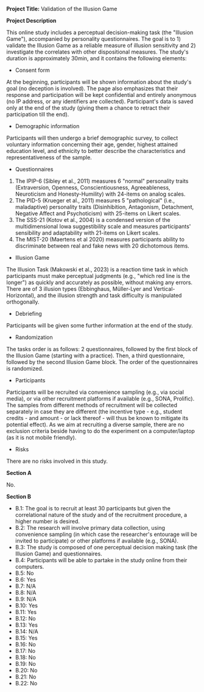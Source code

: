 **Project Title:** Validation of the Illusion Game

**Project Description**

This online study includes a perceptual decision-making task (the "Illusion Game"), accompanied by personality questionnaires. 
The goal is to 1) validate the Illusion Game as a reliable measure of illusion sensitivity and 2) investigate the correlates with other dispositional measures. 
The study's duration is approximately 30min, and it contains the following elements:

- Consent form

At the beginning, participants will be shown information about the study's goal (no deception is involved). 
The page also emphasizes that their response and participation will be kept confidential and entirely anonymous (no IP address, or any identifiers are collected). 
Participant's data is saved only at the end of the study (giving them a chance to retract their participation till the end).

- Demographic information

Participants will then undergo a brief demographic survey, to collect voluntary information concerning their age, gender, highest attained education level, and ethnicity to better describe the characteristics and representativeness of the sample.

- Questionnaires

1) The IPIP-6 (Sibley et al., 2011) measures 6 "normal" personality traits (Extraversion, Openness, Conscientiousness, Agreeableness, Neuroticism and Honesty-Humility) with 24-items on analog scales.
2) The PID-5 (Krueger et al., 2011) measures 5 "pathological" (i.e., maladaptive) personality traits (Disinhibition, Antagonism, Detachment, Negative Affect and Psychoticism) with 25-items on Likert scales.
3) The SSS-21 (Kotov et al., 2004) is a condensed version of the multidimensional Iowa suggestibility scale and measures participants' sensibility and adaptability with 21-items on Likert scales.
4) The MIST-20 (Maertens et al 2020) measures participants ability to discriminate between real and fake news with 20 dichotomous items.

- Illusion Game

The Illusion Task (Makowski et al., 2023) is a reaction time task in which participants must make perceptual judgments (e.g., "which red line is the longer") as quickly and accurately as possible, without making any errors. There are of 3 illusion types (Ebbinghaus, Müller-Lyer and Vertical-Horizontal), and the illusion strength and task difficulty is manipulated orthogonally.

- Debriefing

Participants will be given some further information at the end of the study.

- Randomization

The tasks order is as follows: 2 questionnaires, followed by the first block of the Illusion Game (starting with a practice). Then, a third questionnaire, followed by the second Illusion Game block. The order of the questionnaires is randomized.

- Participants

Participants will be recruited via convenience sampling (e.g., via social media), or via other recruitment platforms if available (e.g., SONA, Prolific). 
The samples from different methods of recruitment will be collected separately in case they are different (the incentive type - e.g., student credits - and amount - or lack thereof - will thus be known to mitigate its potential effect).
As we aim at recruiting a diverse sample, there are no exclusion criteria beside having to do the experiment on a computer/laptop (as it is not mobile friendly).

- Risks

There are no risks involved in this study.

**Section A**

No.

**Section B**

- B.1: The goal is to recruit at least 30 participants but given the correlational nature of the study and of the recruitment procedure, a higher number is desired.
- B.2: The research will involve primary data collection, using convenience sampling (in which case the researcher's entourage will be invited to participate) or other platforms if available (e.g., SONA).
- B.3: The study is composed of one perceptual decision making task (the Illusion Game) and questionnaires.
- B.4: Participants will be able to partake in the study online from their computers.
- B.5: No
- B.6: Yes
- B.7: N/A
- B.8: N/A
- B.9: N/A
- B.10: Yes
- B.11: Yes
- B.12: No
- B.13: Yes
- B.14: N/A
- B.15: Yes
- B.16: No
- B.17: No
- B.18: No
- B.19: No
- B.20: No
- B.21: No
- B.22: No